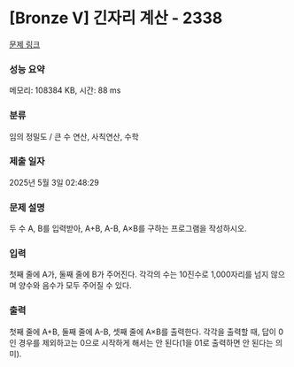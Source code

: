 # [Bronze V] 긴자리 계산 - 2338 

[문제 링크](https://www.acmicpc.net/problem/2338) 

### 성능 요약

메모리: 108384 KB, 시간: 88 ms

### 분류

임의 정밀도 / 큰 수 연산, 사칙연산, 수학

### 제출 일자

2025년 5월 3일 02:48:29

### 문제 설명

<p>두 수 A, B를 입력받아, A+B, A-B, A×B를 구하는 프로그램을 작성하시오.</p>

### 입력 

 <p>첫째 줄에 A가, 둘째 줄에 B가 주어진다. 각각의 수는 10진수로 1,000자리를 넘지 않으며 양수와 음수가 모두 주어질 수 있다.</p>

### 출력 

 <p>첫째 줄에 A+B, 둘째 줄에 A-B, 셋째 줄에 A×B를 출력한다. 각각을 출력할 때, 답이 0인 경우를 제외하고는 0으로 시작하게 해서는 안 된다(1을 01로 출력하면 안 된다는 의미).</p>

